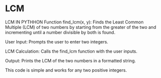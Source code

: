 # LCM
LCM IN PYTHHON
Function find_lcm(x, y):
Finds the Least Common Multiple (LCM) of two numbers by starting from the greater of the two and incrementing until a number divisible by both is found.

User Input:
Prompts the user to enter two integers.

LCM Calculation:
Calls the find_lcm function with the user inputs.

Output:
Prints the LCM of the two numbers in a formatted string.

This code is simple and works for any two positive integers.
